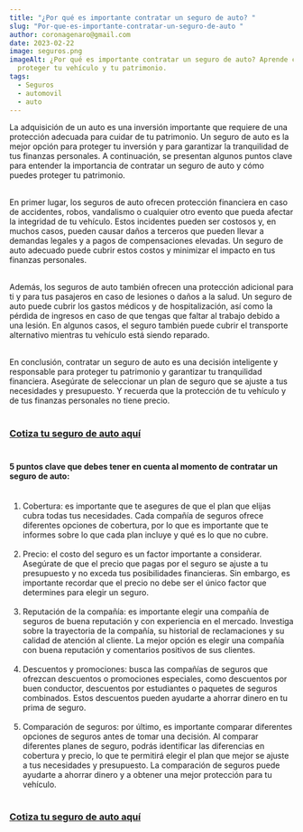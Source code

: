 ```yaml
---
title: "¿Por qué es importante contratar un seguro de auto? "
slug: "Por-que-es-importante-contratar-un-seguro-de-auto "
author: coronagenaro@gmail.com
date: 2023-02-22
image: seguros.png
imageAlt: ¿Por qué es importante contratar un seguro de auto? Aprende cómo
  proteger tu vehículo y tu patrimonio.
tags:
  - Seguros
  - automovil
  - auto
---
```

La adquisición de un auto es una inversión importante que requiere de una protección adecuada para cuidar de tu patrimonio. Un seguro de auto es la mejor opción para proteger tu inversión y para garantizar la tranquilidad de tus finanzas personales. A continuación, se presentan algunos puntos clave para entender la importancia de contratar un seguro de auto y cómo puedes proteger tu patrimonio.<br></br>

En primer lugar, los seguros de auto ofrecen protección financiera en caso de accidentes, robos, vandalismo o cualquier otro evento que pueda afectar la integridad de tu vehículo. Estos incidentes pueden ser costosos y, en muchos casos, pueden causar daños a terceros que pueden llevar a demandas legales y a pagos de compensaciones elevadas. Un seguro de auto adecuado puede cubrir estos costos y minimizar el impacto en tus finanzas personales.<br></br>

Además, los seguros de auto también ofrecen una protección adicional para ti y para tus pasajeros en caso de lesiones o daños a la salud. Un seguro de auto puede cubrir los gastos médicos y de hospitalización, así como la pérdida de ingresos en caso de que tengas que faltar al trabajo debido a una lesión. En algunos casos, el seguro también puede cubrir el transporte alternativo mientras tu vehículo está siendo reparado.<br></br>

En conclusión, contratar un seguro de auto es una decisión inteligente y responsable para proteger tu patrimonio y garantizar tu tranquilidad financiera. Asegúrate de seleccionar un plan de seguro que se ajuste a tus necesidades y presupuesto. Y recuerda que la protección de tu vehículo y de tus finanzas personales no tiene precio.<br></br>

### **[C﻿otiza tu seguro de auto aquí](https://www.guros.com/?PROMOCODE=OASISFINANCIERO)**<br></br>

#### **5 puntos clave que debes tener en cuenta al momento de contratar un seguro de auto:<br></br>**

1. Cobertura: es importante que te asegures de que el plan que elijas cubra todas tus necesidades. Cada compañía de seguros ofrece diferentes opciones de cobertura, por lo que es importante que te informes sobre lo que cada plan incluye y qué es lo que no cubre.<br></br>
2. Precio: el costo del seguro es un factor importante a considerar. Asegúrate de que el precio que pagas por el seguro se ajuste a tu presupuesto y no exceda tus posibilidades financieras. Sin embargo, es importante recordar que el precio no debe ser el único factor que determines para elegir un seguro.<br></br>
3. Reputación de la compañía: es importante elegir una compañía de seguros de buena reputación y con experiencia en el mercado. Investiga sobre la trayectoria de la compañía, su historial de reclamaciones y su calidad de atención al cliente. La mejor opción es elegir una compañía con buena reputación y comentarios positivos de sus clientes.<br></br>
4. Descuentos y promociones: busca las compañías de seguros que ofrezcan descuentos o promociones especiales, como descuentos por buen conductor, descuentos por estudiantes o paquetes de seguros combinados. Estos descuentos pueden ayudarte a ahorrar dinero en tu prima de seguro.<br></br>
5. Comparación de seguros: por último, es importante comparar diferentes opciones de seguros antes de tomar una decisión. Al comparar diferentes planes de seguro, podrás identificar las diferencias en cobertura y precio, lo que te permitirá elegir el plan que mejor se ajuste a tus necesidades y presupuesto. La comparación de seguros puede ayudarte a ahorrar dinero y a obtener una mejor protección para tu vehículo.<br></br>

### **[C﻿otiza tu seguro de auto aquí](https://www.guros.com/?PROMOCODE=OASISFINANCIERO)**